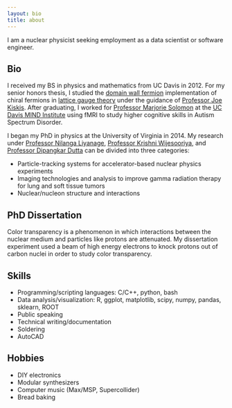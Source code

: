 ```yaml
---
layout: bio
title: about
---
```

I am a nuclear physicist seeking employment as a data scientist or software engineer.

## Bio
I received my BS in physics and mathematics from UC Davis in 2012.
For my senior honors thesis, I studied the [domain wall fermion](https://arxiv.org/abs/hep-lat/9206013) implementation of chiral fermions in [lattice gauge theory](https://arxiv.org/abs/hep-lat/0012005) under the guidance of [Professor Joe Kiskis](http://kiskis.physics.ucdavis.edu/kiskis_hp.html).
After graduating, I worked for [Professor Marjorie Solomon](https://health.ucdavis.edu/team/search/861/marjorie-solomon---clinical-psychology---psychiatry-sacramento) at the [UC Davis MIND Institute](https://health.ucdavis.edu/mindinstitute/) using fMRI to study higher cognitive skills in Autism Spectrum Disorder.

I began my PhD in physics at the University of Virginia in 2014.
My research under [Professor Nilanga Liyanage](http://www.phys.virginia.edu/People/personal.asp?UID=nl8n), [Professor Krishni Wijesooriya](https://med.virginia.edu/radiation-oncology/uva-radiation-oncology-faculty/medical-physicists/krishni-wijesooriya-ph-d-dabr/), and [Professor Dipangkar Dutta](http://dd285.physics.msstate.edu) can be divided into three categories:
- Particle-tracking systems for accelerator-based nuclear physics experiments
- Imaging technologies and analysis to improve gamma radiation therapy for lung and soft tissue tumors
- Nuclear/nucleon structure and interactions

## PhD Dissertation
Color transparency is a phenomenon in which interactions between the nuclear medium and particles like protons are attenuated.
My dissertation experiment used a beam of high energy electrons to knock protons out of carbon nuclei in order to study color transparency.


## Skills
- Programming/scripting languages: C/C++, python, bash
- Data analysis/visualization: R, ggplot, matplotlib, scipy, numpy, pandas, sklearn, ROOT
- Public speaking
- Technical writing/documentation
- Soldering
- AutoCAD

## Hobbies
- DIY electronics
- Modular synthesizers
- Computer music (Max/MSP, Supercollider)
- Bread baking
